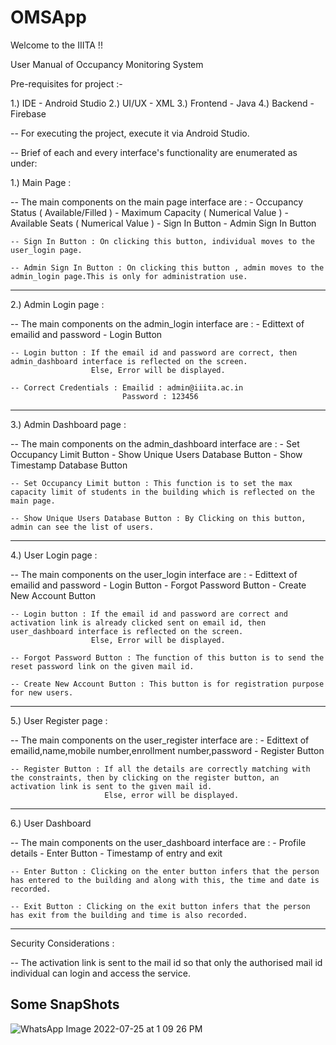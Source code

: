 # OMSApp
Welcome to the IIITA !!

User Manual of Occupancy Monitoring System

Pre-requisites for project :-

1.) IDE - Android Studio
2.) UI/UX - XML
3.) Frontend - Java
4.) Backend - Firebase

-- For executing the project, execute it via Android Studio.

-- Brief of each and every interface's functionality are enumerated as under:

1.) Main Page :

-- The main components on the main page interface are : - Occupancy Status ( Available/Filled )
                                              - Maximum Capacity ( Numerical Value )
                                              - Available Seats  ( Numerical Value )
                                              - Sign In Button
                                              - Admin Sign In Button   

    -- Sign In Button : On clicking this button, individual moves to the user_login page.

    -- Admin Sign In Button : On clicking this button , admin moves to the admin_login page.This is only for administration use.

------------------------------

2.) Admin Login page :

-- The main components on the admin_login interface are : - Edittext of emailid and password
                                                          - Login Button

    -- Login button : If the email id and password are correct, then admin_dashboard interface is reflected on the screen.
                      Else, Error will be displayed.

    -- Correct Credentials : Emailid : admin@iiita.ac.in
                             Password : 123456

------------------------------

3.) Admin Dashboard page :

-- The main components on the admin_dashboard interface are : - Set Occupancy Limit Button
                                                              - Show Unique Users Database Button
                                                              - Show Timestamp Database Button

    -- Set Occupancy Limit button : This function is to set the max capacity limit of students in the building which is reflected on the main page.

    -- Show Unique Users Database Button : By Clicking on this button, admin can see the list of users.
  
------------------------------

4.) User Login page :

-- The main components on the user_login interface are :  - Edittext of emailid and password
                                                          - Login Button
                                                          - Forgot Password Button
                                                          - Create New Account Button

    -- Login button : If the email id and password are correct and activation link is already clicked sent on email id, then user_dashboard interface is reflected on the screen.
                      Else, Error will be displayed.
 
    -- Forgot Password Button : The function of this button is to send the reset password link on the given mail id.

    -- Create New Account Button : This button is for registration purpose for new users.

-------------------------------

5.) User Register page :

-- The main components on the user_register interface are : - Edittext of emailid,name,mobile number,enrollment number,password
                                                            - Register Button

    -- Register Button : If all the details are correctly matching with the constraints, then by clicking on the register button, an activation link is sent to the given mail id.
                         Else, error will be displayed.

-------------------------------

6.) User Dashboard

-- The main components on the user_dashboard interface are : - Profile details
                                                             - Enter Button
                                                             - Timestamp of entry and exit

    -- Enter Button : Clicking on the enter button infers that the person has entered to the building and along with this, the time and date is recorded.

    -- Exit Button : Clicking on the exit button infers that the person has exit from the building and time is also recorded.

-------------------------------

Security Considerations :

-- The activation link is sent to the mail id so that only the authorised mail id individual can login and access the service.


## Some SnapShots ##


![WhatsApp Image 2022-07-25 at 1 09 26 PM](https://user-images.githubusercontent.com/75800571/180710106-a2559747-b760-4dfd-af63-353f3ea91899.jpeg)

